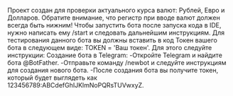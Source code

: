 Проект создан для проверки актуального курса валют: Рублей, Евро и Долларов. Обратите внимание, что регистр при вводе валют должен всегда быть нижним! Чтобы запустить бота после запуска кода в IDE, нужно написать ему /start и следовать дальнейшим инструкциям. Для тестирования данного бота вы должны вставить в код Токен вашего бота в следующем виде: TOKEN = 'Ваш токен'. Для этого следуйте инструкции: 
Создание бота в Telegram: 
-Откройте Telegram и найдите бота @BotFather. 
-Отправьте команду /newbot и следуйте инструкциям для создания нового бота. 
-После создания бота вы получите токен, который будет выглядеть как 123456789:ABCdefGhIJKlmNoPQRsTUVwxyZ.
